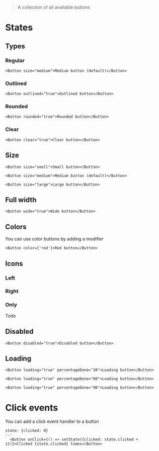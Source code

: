 > A collection of all available buttons

# States
## Types
### Regular

```react
<Button size="medium">Medium button (default)</Button>
```

### Outlined
```react
<Button outlined="true">Outlined button</Button>
```

### Rounded
```react
<Button rounded="true">Rounded button</Button>
```

### Clear
```react
<Button clear="true">Clear button</Button>
```

## Size

```react
<Button size="small">Small button</Button>
```

```react
<Button size="medium">Medium button (default)</Button>
```

```react
<Button size="large">Large button</Button>
```

## Full width

```react
<Button wide="true">Wide button</Button>
```

## Colors

You can use color buttons by adding a modifier

```react
<Button color={'red'}>Red button</Button>
```

## Icons
### Left
### Right
### Only
Todo


## Disabled

```react
<Button disabled="true">Disabled button</Button>
```

## Loading

```react
<Button loading="true" percentageDone="30">Loading button</Button>
```

```react
<Button loading="true" percentageDone="60">Loading button</Button>
```

```react
<Button loading="true" percentageDone="90">Loading button</Button>
```

# Click events

You can add a click event handler to a button

```react
state: {clicked: 0}
---
  <Button onClick={() => setState({clicked: state.clicked + 1})}>Clicked {state.clicked} times</Button>
```
